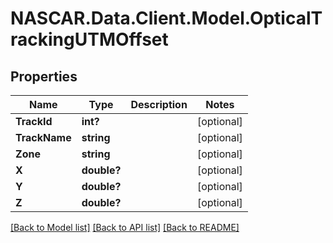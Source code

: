 # NASCAR.Data.Client.Model.OpticalTrackingUTMOffset
## Properties

Name | Type | Description | Notes
------------ | ------------- | ------------- | -------------
**TrackId** | **int?** |  | [optional] 
**TrackName** | **string** |  | [optional] 
**Zone** | **string** |  | [optional] 
**X** | **double?** |  | [optional] 
**Y** | **double?** |  | [optional] 
**Z** | **double?** |  | [optional] 

[[Back to Model list]](../README.md#documentation-for-models) [[Back to API list]](../README.md#documentation-for-api-endpoints) [[Back to README]](../README.md)

